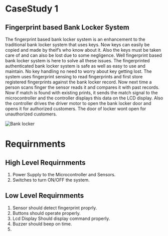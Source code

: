 # CaseStudy 1
## Fingerprint based Bank Locker System
The fingerprint based bank locker system is an enhancement to the traditional bank locker system that uses keys.
Now keys can easily be copied and made by theif’s who know about it. Also the keys must be taken care of and can also be lost due to some negligence. Well fingerprint based bank locker system is here to solve all these issues. The fingerprinted authenticated bank locker system is safe as well as easy to use and maintain. No key handling no need to worry about key getting lost. The system uses fingerprint sensing to read fingerprints and first store registered fingerprints against the bank locker record. Now next time a person scans finger the sensor reads it and compares it with past records. Now if match is found with existing prints, it sends the match signal to the microcontroller and the controller displays this data on the LCD display. Also the controller drives the driver motor to open the bank locker door and opens it for authorized customers. The door of locker wont open for unauthorized customers.

![Bank locker](https://user-images.githubusercontent.com/86889916/154839145-335d85f7-8ef8-4be6-8238-a04838ce4649.png)

# Requirnments
## High Level Requirnments
1) Power Supply to the Microcontroller and Sensors.
2) Switches to turn ON/OFF the system.


## Low Level Requirnments
1) Sensor should detect fingerprint proprly.
2) Buttons should operate properly.
3) Lcd Display Should display command properly.
4) Buzzer should beep on time.
5) 


